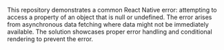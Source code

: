 This repository demonstrates a common React Native error: attempting to access a property of an object that is null or undefined. The error arises from asynchronous data fetching where data might not be immediately available.  The solution showcases proper error handling and conditional rendering to prevent the error.